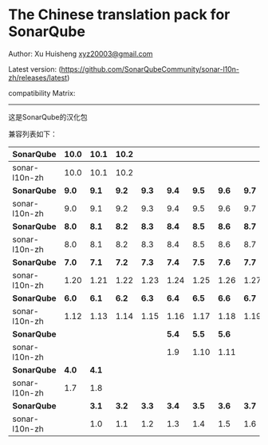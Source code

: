 The Chinese translation pack for SonarQube
=======

Author: Xu Huisheng <xyz20003@gmail.com>

Latest version: (https://github.com/SonarQubeCommunity/sonar-l10n-zh/releases/latest)

compatibility Matrix:

---

这是SonarQube的汉化包

兼容列表如下：

**SonarQube** |**10.0**|**10.1**|**10.2**|        |        |        |        |        |        |        |
--------------|--------|--------|--------|--------|--------|--------|--------|--------|--------|--------|
sonar-l10n-zh |10.0    |10.1    |10.2    |        |        |        |        |        |        |        |
**SonarQube** |**9.0** |**9.1** |**9.2** |**9.3** |**9.4** |**9.5** |**9.6** |**9.7** |**9.8** |**9.9** |
sonar-l10n-zh |9.0     |9.1     |9.2     |9.3     |9.4     |9.5     |9.6     |9.7     |9.8     |9.9     |
**SonarQube** |**8.0** |**8.1** |**8.2** |**8.3** |**8.4** |**8.5** |**8.6** |**8.7** |**8.8** |**8.9** |
sonar-l10n-zh |8.0     |8.1     |8.2     |8.3     |8.4     |8.5     |8.6     |8.7     |8.8     |8.9     |
**SonarQube** |**7.0** |**7.1** |**7.2** |**7.3** |**7.4** |**7.5** |**7.6** |**7.7** |**7.8** |**7.9** |
sonar-l10n-zh |1.20    |1.21    |1.22    |1.23    |1.24    |1.25    |1.26    |1.27    |1.28    |1.29    |
**SonarQube** |**6.0** |**6.1** |**6.2** |**6.3** |**6.4** |**6.5** |**6.6** |**6.7** |        |        |
sonar-l10n-zh |1.12    |1.13    |1.14    |1.15    |1.16    |1.17    |1.18    |1.19    |        |        |
**SonarQube** |        |        |        |        |**5.4** |**5.5** |**5.6** |        |        |        |
sonar-l10n-zh |        |        |        |        |1.9     |1.10    |1.11    |        |        |        |
**SonarQube** |**4.0** |**4.1** |        |        |        |        |        |        |        |        |
sonar-l10n-zh |1.7     |1.8     |        |        |        |        |        |        |        |        |
**SonarQube** |        |**3.1** |**3.2** |**3.3** |**3.4** |**3.5** |**3.6** |**3.7** |        |        |
sonar-l10n-zh |        |1.0     |1.1     |1.2     |1.3     |1.4     |1.5     |1.6     |        |        |

